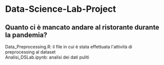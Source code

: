 # Data-Science-Lab-Project
## Quanto ci è mancato andare al ristorante durante la pandemia?
Data_Preprocessing.R: il file in cui è stata effettuata l'attività di preprocessing al dataset \
Analisi_DSLab.ipynb: analisi dei dati puliti
